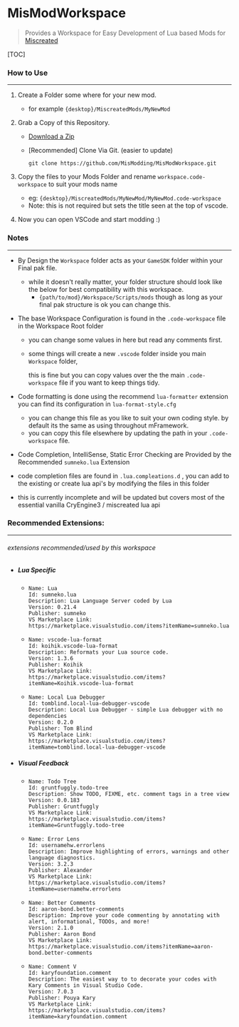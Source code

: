 # MisModWorkspace

> Provides a Workspace for Easy Development of Lua based Mods for [Miscreated](https://miscreatedgame.com)



[TOC]





### How to Use

---------



1. Create a Folder some where for your new mod.

   - for example  `{desktop}/MiscreatedMods/MyNewMod`

2. Grab a Copy of this Repository.

   - [Download a Zip](https://github.com/MisModding/MisModWorkspace/archive/master.zip)

   - [Recommended] Clone Via Git. (easier to update)

     `git clone https://github.com/MisModding/MisModWorkspace.git`

3. Copy the files to your Mods Folder and rename `workspace.code-workspace` to suit your mods name

   - eg:  `{desktop}/MiscreatedMods/MyNewMod/MyNewMod.code-workspace`
   - Note: this is not required but sets the title seen at the top of vscode.

4.  Now you can open VSCode and start modding :)





### Notes

-----------

- By Design the `Workspace` folder acts as your `GameSDK` folder within your Final pak file. 

  - while it doesn't really matter, your folder structure should look like the below for best compatibility with this workspace.
    - `{path/to/mod}/Workspace/Scripts/mods` though as long as your final pak structure is ok you can change this.

- The base Workspace Configuration is found in the `.code-workspace` file in the Workspace Root folder

  - you can change some values in here but read any comments first.

  - some things will create a new `.vscode` folder inside you main `Workspace` folder, 

    this is fine but you can copy values over the the main `.code-workspace` file if you want to keep things tidy.

- Code formatting is done using the recommend `lua-formatter` extension you can find its configuration in  `lua-format-style.cfg`

  - you can change this file as you like to suit your own coding style. by default its the same as using throughout mFramework.
  - you can copy this file elsewhere by updating the path in your `.code-workspace` file.

-  Code Completion, IntelliSense, Static Error Checking are Provided by the Recommended `sumneko.lua` Extension

  -  code completion files are found in `.lua.compleations.d` , you can add to the  existing or create lua api's by modifying the files in this folder
  - this is currently incomplete and will be updated but covers most of the essential vanilla CryEngine3 / miscreated lua api



### Recommended Extensions:

----------

###### extensions recommended/used by this workspace



- ##### Lua Specific

  - ```
    Name: Lua
    Id: sumneko.lua
    Description: Lua Language Server coded by Lua
    Version: 0.21.4
    Publisher: sumneko
    VS Marketplace Link: https://marketplace.visualstudio.com/items?itemName=sumneko.lua
    ```

    

  - ```
    Name: vscode-lua-format
    Id: koihik.vscode-lua-format
    Description: Reformats your Lua source code.
    Version: 1.3.6
    Publisher: Koihik
    VS Marketplace Link: https://marketplace.visualstudio.com/items?itemName=Koihik.vscode-lua-format
    ```

    

  - ```
    Name: Local Lua Debugger
    Id: tomblind.local-lua-debugger-vscode
    Description: Local Lua Debugger - simple Lua debugger with no dependencies
    Version: 0.2.0
    Publisher: Tom Blind
    VS Marketplace Link: https://marketplace.visualstudio.com/items?itemName=tomblind.local-lua-debugger-vscode
    ```

    

- ##### Visual Feedback

  - ```
    Name: Todo Tree
    Id: gruntfuggly.todo-tree
    Description: Show TODO, FIXME, etc. comment tags in a tree view
    Version: 0.0.183
    Publisher: Gruntfuggly
    VS Marketplace Link: https://marketplace.visualstudio.com/items?itemName=Gruntfuggly.todo-tree
    ```

    

  - ```
    Name: Error Lens
    Id: usernamehw.errorlens
    Description: Improve highlighting of errors, warnings and other language diagnostics.
    Version: 3.2.3
    Publisher: Alexander
    VS Marketplace Link: https://marketplace.visualstudio.com/items?itemName=usernamehw.errorlens
    ```

    

  - ```
    Name: Better Comments
    Id: aaron-bond.better-comments
    Description: Improve your code commenting by annotating with alert, informational, TODOs, and more!
    Version: 2.1.0
    Publisher: Aaron Bond
    VS Marketplace Link: https://marketplace.visualstudio.com/items?itemName=aaron-bond.better-comments
    ```

    

  - ```
    Name: Comment V
    Id: karyfoundation.comment
    Description: The easiest way to to decorate your codes with Kary Comments in Visual Studio Code.
    Version: 7.0.3
    Publisher: Pouya Kary
    VS Marketplace Link: https://marketplace.visualstudio.com/items?itemName=karyfoundation.comment
    ```

    